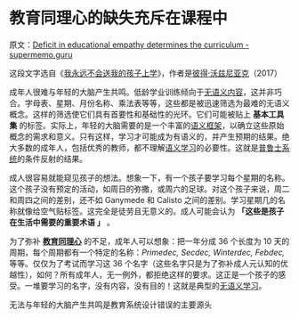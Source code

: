 # 教育同理心的缺失充斥在课程中

原文：[Deficit in educational empathy determines the curriculum - supermemo.guru](https://supermemo.guru/wiki/Deficit_in_educational_empathy_determines_the_curriculum)

这段文字选自《[我永远不会送我的孩子上学](https://supermemo.guru/wiki/Problem_of_Schooling)》，作者是[彼得·沃兹尼亚克](https://supermemo.guru/wiki/Piotr_Wozniak)（2017）

成年人很难与年轻的大脑产生共鸣。低龄学业训练倾向于[无语义内容](https://supermemo.guru/wiki/Asemantic_learning)，这并非巧合。字母表、星期、月份名称、乘法表等等，这些都是被迅速筛选为最难的无语义概念。这样的筛选使它们具有首要性和基础性的光环。它们可能被贴上 **基本工具集** 的标签。实际上，年轻的大脑需要的是一个丰富的[语义框架](https://supermemo.guru/wiki/Semantic_framework)，以确立这些原始概念的需求和意义。只有这样，学习才可能成为有语义的，并产生预期的结果。绝大多数的成年人，包括优秀的教师，都不理解[语义学习](https://supermemo.guru/wiki/Semantic_learning)的必要性。这就是[普鲁士系统](https://supermemo.guru/wiki/Prussian_system)的条件反射的结果。

成人很容易就能窥见孩子的想法。想象一下，有一个孩子要学习每个星期的名称。这个孩子没有预定的活动，如周日的弥撒，或周六的足球。对这个孩子来说，周二和周四之间的差别，还不如 Ganymede 和 Calisto 之间的差别。学习星期几的名称就像给空气贴标签。这完全是徒劳且无意义的。成人可能会认为 **「这些是孩子在生活中需要的重要术语 」** 。

为了弥补 **[教育同理心](https://supermemo.guru/wiki/Educational_empathy)** 的不足，成年人可以想象：把一年分成 36 个长度为 10 天的周期，每个周期都有一个特定的名称：*Primedec, Secdec, Winterdec, Febdec,* 等等。仅仅为了考试而学习这 36 个名字（这些名字只是为了弥补成人元认知的优越性），如何？所有成年人，无一例外，都拒绝这样的要求。这正是一个孩子的感受。一堆要学习的名字，没有内容，没有目的！这就是典型的[无语义学习](https://supermemo.guru/wiki/Asemantic_learning)。 

无法与年轻的大脑产生共鸣是教育系统设计错误的主要源头